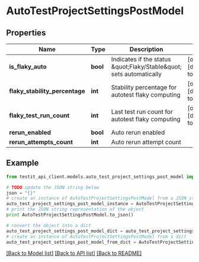 # AutoTestProjectSettingsPostModel


## Properties
Name | Type | Description | Notes
------------ | ------------- | ------------- | -------------
**is_flaky_auto** | **bool** | Indicates if the status \&quot;Flaky/Stable\&quot; sets automatically | [optional] [default to False]
**flaky_stability_percentage** | **int** | Stability percentage for autotest flaky computing | [optional] [default to 100]
**flaky_test_run_count** | **int** | Last test run count for autotest flaky computing | [optional] [default to 100]
**rerun_enabled** | **bool** | Auto rerun enabled | 
**rerun_attempts_count** | **int** | Auto rerun attempt count | 

## Example

```python
from testit_api_client.models.auto_test_project_settings_post_model import AutoTestProjectSettingsPostModel

# TODO update the JSON string below
json = "{}"
# create an instance of AutoTestProjectSettingsPostModel from a JSON string
auto_test_project_settings_post_model_instance = AutoTestProjectSettingsPostModel.from_json(json)
# print the JSON string representation of the object
print AutoTestProjectSettingsPostModel.to_json()

# convert the object into a dict
auto_test_project_settings_post_model_dict = auto_test_project_settings_post_model_instance.to_dict()
# create an instance of AutoTestProjectSettingsPostModel from a dict
auto_test_project_settings_post_model_from_dict = AutoTestProjectSettingsPostModel.from_dict(auto_test_project_settings_post_model_dict)
```
[[Back to Model list]](../README.md#documentation-for-models) [[Back to API list]](../README.md#documentation-for-api-endpoints) [[Back to README]](../README.md)


